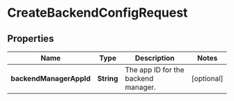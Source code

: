 

# CreateBackendConfigRequest


## Properties

| Name | Type | Description | Notes |
|------------ | ------------- | ------------- | -------------|
|**backendManagerAppId** | **String** | The app ID for the backend manager. |  [optional] |



